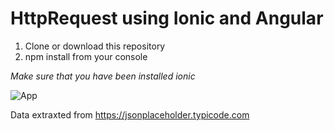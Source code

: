 # HttpRequest using Ionic and Angular

1.  Clone or download this repository
2.  npm install from your console

*Make sure that you have been installed ionic*

![App](https://i.ibb.co/cJyvQhj/HttpApp.png)

Data extraxted from https://jsonplaceholder.typicode.com